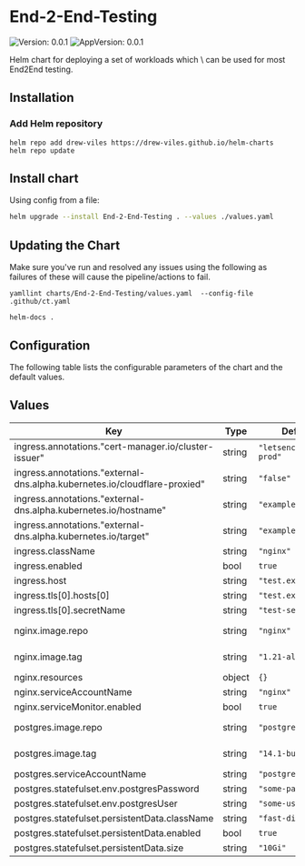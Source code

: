 # End-2-End-Testing



![Version: 0.0.1](https://img.shields.io/badge/Version-0.0.1-informational?style=flat-square) ![AppVersion: 0.0.1](https://img.shields.io/badge/AppVersion-0.0.1-informational?style=flat-square) 

Helm chart for deploying a set of workloads which \ can be used for most End2End testing.



## Installation

### Add Helm repository

```shell
helm repo add drew-viles https://drew-viles.github.io/helm-charts
helm repo update
```

## Install chart

Using config from a file:

```bash
helm upgrade --install End-2-End-Testing . --values ./values.yaml
```

## Updating the Chart
Make sure you've run and resolved any issues using the following as failures of these will cause the pipeline/actions to fail.
```
yamllint charts/End-2-End-Testing/values.yaml  --config-file .github/ct.yaml

helm-docs .
```

## Configuration

The following table lists the configurable parameters of the chart and the default values.

## Values

| Key | Type | Default | Description |
|-----|------|---------|-------------|
| ingress.annotations."cert-manager.io/cluster-issuer" | string | `"letsencrypt-prod"` |  |
| ingress.annotations."external-dns.alpha.kubernetes.io/cloudflare-proxied" | string | `"false"` |  |
| ingress.annotations."external-dns.alpha.kubernetes.io/hostname" | string | `"example.uk"` |  |
| ingress.annotations."external-dns.alpha.kubernetes.io/target" | string | `"example.uk"` |  |
| ingress.className | string | `"nginx"` |  |
| ingress.enabled | bool | `true` |  |
| ingress.host | string | `"test.example.uk"` |  |
| ingress.tls[0].hosts[0] | string | `"test.example.uk"` |  |
| ingress.tls[0].secretName | string | `"test-secret"` |  |
| nginx.image.repo | string | `"nginx"` | The repo to be used |
| nginx.image.tag | string | `"1.21-alpine"` | The tag to be used |
| nginx.resources | object | `{}` |  |
| nginx.serviceAccountName | string | `"nginx"` |  |
| nginx.serviceMonitor.enabled | bool | `true` |  |
| postgres.image.repo | string | `"postgres"` | The repo to be used |
| postgres.image.tag | string | `"14.1-bullseye"` | The tag to be used |
| postgres.serviceAccountName | string | `"postgresql"` |  |
| postgres.statefulset.env.postgresPassword | string | `"some-password"` |  |
| postgres.statefulset.env.postgresUser | string | `"some-user"` |  |
| postgres.statefulset.persistentData.className | string | `"fast-disks"` |  |
| postgres.statefulset.persistentData.enabled | bool | `true` |  |
| postgres.statefulset.persistentData.size | string | `"10Gi"` |  |